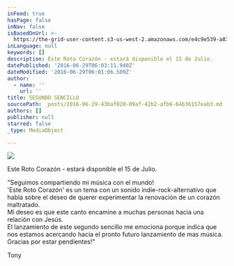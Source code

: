 ```yaml
---
inFeed: true
hasPage: false
inNav: false
isBasedOnUrl: >-
  https://the-grid-user-content.s3-us-west-2.amazonaws.com/e4c9e539-a831-4fcd-8a17-1ad55383a2c6.jpg
inLanguage: null
keywords: []
description: Este Roto Corazón - estará disponible el 15 de Julio.
datePublished: '2016-06-29T06:03:11.940Z'
dateModified: '2016-06-29T06:01:06.509Z'
author:
  - name: ''
    url: ''
title: SEGUNDO SENCILLO
sourcePath: _posts/2016-06-29-43baf020-09af-42b2-afb6-64b36157eab3.md
authors: []
publisher: null
starred: false
_type: MediaObject

---
```

![](https://the-grid-user-content.s3-us-west-2.amazonaws.com/e4c9e539-a831-4fcd-8a17-1ad55383a2c6.jpg)

Este Roto Corazón - estará disponible el 15 de Julio.

"Seguimos compartiendo mi música con el mundo!  
'Este Roto Corazón' es un tema con un sonido indie-rock-alternativo que habla sobre el deseo de querer experimentar la renovación de un corazón maltratado.  
Mi deseo es que este canto encamine a muchas personas hacia una relación con Jesús.  
El lanzamiento de este segundo sencillo me emociona porque indica que nos estamos acercando hacia el pronto futuro lanzamiento de mas música.  
Gracias por estar pendientes!"

Tony